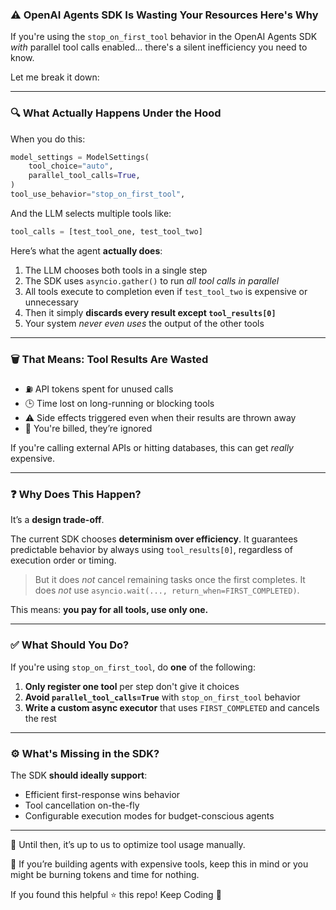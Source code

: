 ### ⚠️ OpenAI Agents SDK Is Wasting Your Resources  Here's Why

If you're using the `stop_on_first_tool` behavior in the OpenAI Agents SDK *with* parallel tool calls enabled... there's a silent inefficiency you need to know.

Let me break it down:

---

### 🔍 What Actually Happens Under the Hood

When you do this:

```python
model_settings = ModelSettings(
    tool_choice="auto",
    parallel_tool_calls=True,
)
tool_use_behavior="stop_on_first_tool",
```

And the LLM selects multiple tools like:

```python
tool_calls = [test_tool_one, test_tool_two]
```

Here’s what the agent **actually does**:

1. The LLM chooses both tools in a single step
2. The SDK uses `asyncio.gather()` to run *all tool calls in parallel*
3. All tools execute to completion even if `test_tool_two` is expensive or unnecessary
4. Then it simply **discards every result except `tool_results[0]`**
5. Your system *never even uses* the output of the other tools

---

### 🗑️ That Means: Tool Results Are Wasted

* ⛽ API tokens spent for unused calls
* 🕒 Time lost on long-running or blocking tools
* ⚠️ Side effects triggered even when their results are thrown away
* 💸 You're billed, they’re ignored

If you're calling external APIs or hitting databases, this can get *really* expensive.

---

### ❓ Why Does This Happen?

It’s a **design trade-off**.

The current SDK chooses **determinism over efficiency**. It guarantees predictable behavior by always using `tool_results[0]`, regardless of execution order or timing.

> But it does *not* cancel remaining tasks once the first completes.
> It does *not* use `asyncio.wait(..., return_when=FIRST_COMPLETED)`.

This means: **you pay for all tools, use only one.**

---

### ✅ What Should You Do?

If you're using `stop_on_first_tool`, do **one** of the following:

1. **Only register one tool** per step don't give it choices
2. **Avoid `parallel_tool_calls=True`** with `stop_on_first_tool` behavior
3. **Write a custom async executor** that uses `FIRST_COMPLETED` and cancels the rest

---

### ⚙️ What's Missing in the SDK?

The SDK **should ideally support**:

* Efficient first-response wins behavior
* Tool cancellation on-the-fly
* Configurable execution modes for budget-conscious agents

---

🔁 Until then, it’s up to us to optimize tool usage manually.

💬 If you’re building agents with expensive tools, keep this in mind or you might be burning tokens and time for nothing.

If you found this helpful ⭐ this repo! Keep Coding 💖
